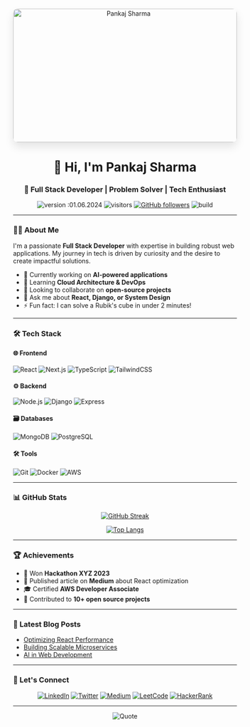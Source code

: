<!-- ![BannerGIF](#) -->
<div align="center">
  <img alt="Pankaj Sharma" src="https://github.com/user-attachments/assets/fec9af1c-28fb-4c8f-89bc-ed4e04179081" width="100%" height="300px" style="border-radius: 10px; object-fit: cover; box-shadow: 0 10px 20px rgba(0,0,0,0.1)"/>
</div>

<h1 align="center">👋 Hi, I'm Pankaj Sharma</h1>
<h3 align="center">🚀 Full Stack Developer | Problem Solver | Tech Enthusiast</h3>

<div align="center">
  
![version :01.06.2024](https://img.shields.io/badge/dynamic/json?color=blueviolet&label=version&query=version&url=https%3A%2F%2Fraw.githubusercontent.com%2Fpankajsharmacs18%2Fpankajsharmacs18%2Fmain%2Fpackage.json&style=flat-square)
![visitors](https://komarev.com/ghpvc/?username=pankajsharmacs18&color=blueviolet&style=flat-square)
[![GitHub followers](https://img.shields.io/github/followers/pankajsharmacs18?color=blueviolet&style=flat-square)](https://github.com/pankajsharmacs18)
![build](https://img.shields.io/badge/build-passing-brightgreen?style=flat-square)

</div>

---

### 👨‍💻 About Me

I'm a passionate **Full Stack Developer** with expertise in building robust web applications. My journey in tech is driven by curiosity and the desire to create impactful solutions.

- 🔭 Currently working on **AI-powered applications**
- 🌱 Learning **Cloud Architecture & DevOps**
- 👯 Looking to collaborate on **open-source projects**
- 💬 Ask me about **React, Django, or System Design**
- ⚡ Fun fact: I can solve a Rubik's cube in under 2 minutes!

---

### 🛠 Tech Stack

#### 🌐 Frontend
![React](https://img.shields.io/badge/-React-61DAFB?logo=react&logoColor=black&style=for-the-badge)
![Next.js](https://img.shields.io/badge/-Next.js-000000?logo=next.js&logoColor=white&style=for-the-badge)
![TypeScript](https://img.shields.io/badge/-TypeScript-3178C6?logo=typescript&logoColor=white&style=for-the-badge)
![TailwindCSS](https://img.shields.io/badge/-TailwindCSS-06B6D4?logo=tailwind-css&logoColor=white&style=for-the-badge)

#### ⚙️ Backend
![Node.js](https://img.shields.io/badge/-Node.js-339933?logo=node.js&logoColor=white&style=for-the-badge)
![Django](https://img.shields.io/badge/-Django-092E20?logo=django&logoColor=white&style=for-the-badge)
![Express](https://img.shields.io/badge/-Express-000000?logo=express&logoColor=white&style=for-the-badge)

#### 🗃 Databases
![MongoDB](https://img.shields.io/badge/-MongoDB-47A248?logo=mongodb&logoColor=white&style=for-the-badge)
![PostgreSQL](https://img.shields.io/badge/-PostgreSQL-4169E1?logo=postgresql&logoColor=white&style=for-the-badge)

#### 🛠 Tools
![Git](https://img.shields.io/badge/-Git-F05032?logo=git&logoColor=white&style=for-the-badge)
![Docker](https://img.shields.io/badge/-Docker-2496ED?logo=docker&logoColor=white&style=for-the-badge)
![AWS](https://img.shields.io/badge/-AWS-232F3E?logo=amazon-aws&logoColor=white&style=for-the-badge)

---

### 📊 GitHub Stats

<div align="center">
  
[![GitHub Streak](https://streak-stats.demolab.com?user=pankajsharmacs18&theme=radical&border_radius=10)](https://git.io/streak-stats)

[![Top Langs](https://github-readme-stats.vercel.app/api/top-langs/?username=pankajsharmacs18&layout=compact&theme=radical&border_radius=10)](https://github.com/anuraghazra/github-readme-stats)

</div>

---

### 🏆 Achievements

- 🥇 Won **Hackathon XYZ 2023**
- 📝 Published article on **Medium** about React optimization
- 🎓 Certified **AWS Developer Associate**
- 🚀 Contributed to **10+ open source projects**

---

### 📝 Latest Blog Posts

<!-- BLOG-POST-LIST:START -->
- [Optimizing React Performance](https://medium.com/@pankajsharma/optimizing-react-performance)
- [Building Scalable Microservices](https://medium.com/@pankajsharma/scalable-microservices)
- [AI in Web Development](https://medium.com/@pankajsharma/ai-in-webdev)
<!-- BLOG-POST-LIST:END -->

---

### 🤝 Let's Connect

<div align="center">
  
[![LinkedIn](https://img.shields.io/badge/LinkedIn-0077B5?style=for-the-badge&logo=linkedin&logoColor=white)](https://www.linkedin.com/in/pankajsharmacs18/)
[![Twitter](https://img.shields.io/badge/Twitter-1DA1F2?style=for-the-badge&logo=twitter&logoColor=white)](https://twitter.com/pankajsharma)
[![Medium](https://img.shields.io/badge/Medium-12100E?style=for-the-badge&logo=medium&logoColor=white)](https://medium.com/@pankajsharma)
[![LeetCode](https://img.shields.io/badge/-LeetCode-FFA116?style=for-the-badge&logo=LeetCode&logoColor=black)](https://leetcode.com/pankajsharma/)
[![HackerRank](https://img.shields.io/badge/-HackerRank-2EC866?style=for-the-badge&logo=HackerRank&logoColor=white)](https://www.hackerrank.com/pankajsharmacs18)

</div>

---

<div align="center">
  
![Quote](https://quotes-github-readme.vercel.app/api?type=horizontal&theme=radical)

</div>
